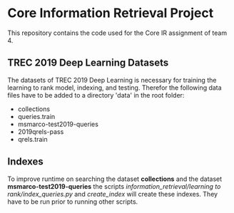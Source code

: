 # Core Information Retrieval Project

This repository contains the code used for the Core IR assignment of team 4.

## TREC 2019 Deep Learning Datasets
The datasets of TREC 2019 Deep Learning is necessary for training the learning to rank model, indexing, and testing. Therefor the following data files have to be added to a directory 'data' in the root folder:
* collections              
* queries.train            
* msmarco-test2019-queries 
* 2019qrels-pass          
* qrels.train              

## Indexes
To improve runtime on searching the dataset **collections** and the dataset **msmarco-test2019-queries** the scripts _information_retrieval/learning to rank/index_queries.py_ and  _create_index_ will create these indexes. They have to be run prior to running other scripts.
